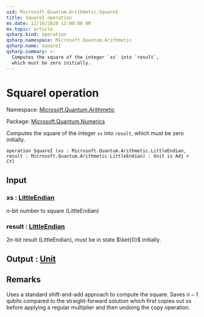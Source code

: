 ```yaml
---
uid: Microsoft.Quantum.Arithmetic.SquareI
title: SquareI operation
ms.date: 11/16/2020 12:00:00 AM
ms.topic: article
qsharp.kind: operation
qsharp.namespace: Microsoft.Quantum.Arithmetic
qsharp.name: SquareI
qsharp.summary: >-
  Computes the square of the integer `xs` into `result`,
  which must be zero initially.
---
```


# SquareI operation

Namespace: [Microsoft.Quantum.Arithmetic](xref:Microsoft.Quantum.Arithmetic)

Package: [Microsoft.Quantum.Numerics](https://nuget.org/packages/Microsoft.Quantum.Numerics)


Computes the square of the integer `xs` into `result`,which must be zero initially.

```qsharp
operation SquareI (xs : Microsoft.Quantum.Arithmetic.LittleEndian, result : Microsoft.Quantum.Arithmetic.LittleEndian) : Unit is Adj + Ctl
```


## Input

### xs : [LittleEndian](xref:Microsoft.Quantum.Arithmetic.LittleEndian)

$n$-bit number to square (LittleEndian)


### result : [LittleEndian](xref:Microsoft.Quantum.Arithmetic.LittleEndian)

$2n$-bit result (LittleEndian), must be in state $\ket{0}$ initially.



## Output : [Unit](xref:microsoft.quantum.lang-ref.unit)



## Remarks

Uses a standard shift-and-add approach to compute the square. Saves$n-1$ qubits compared to the straight-forward solution which firstcopies out xs before applying a regular multiplier and then undoingthe copy operation.